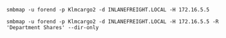 ```shell-session
smbmap -u forend -p Klmcargo2 -d INLANEFREIGHT.LOCAL -H 172.16.5.5
```

```shell-session
smbmap -u forend -p Klmcargo2 -d INLANEFREIGHT.LOCAL -H 172.16.5.5 -R 'Department Shares' --dir-only
```